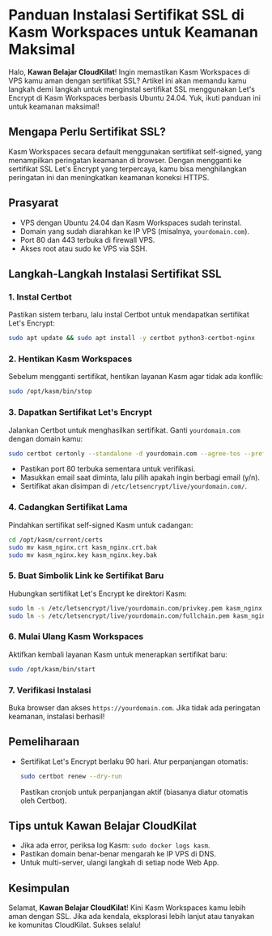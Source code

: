 # Panduan Instalasi Sertifikat SSL di Kasm Workspaces untuk Keamanan Maksimal

Halo, **Kawan Belajar CloudKilat**! Ingin memastikan Kasm Workspaces di VPS kamu aman dengan sertifikat SSL? Artikel ini akan memandu kamu langkah demi langkah untuk menginstal sertifikat SSL menggunakan Let's Encrypt di Kasm Workspaces berbasis Ubuntu 24.04. Yuk, ikuti panduan ini untuk keamanan maksimal!

## Mengapa Perlu Sertifikat SSL?
Kasm Workspaces secara default menggunakan sertifikat self-signed, yang menampilkan peringatan keamanan di browser. Dengan mengganti ke sertifikat SSL Let's Encrypt yang terpercaya, kamu bisa menghilangkan peringatan ini dan meningkatkan keamanan koneksi HTTPS.

## Prasyarat
- VPS dengan Ubuntu 24.04 dan Kasm Workspaces sudah terinstal.
- Domain yang sudah diarahkan ke IP VPS (misalnya, `yourdomain.com`).
- Port 80 dan 443 terbuka di firewall VPS.
- Akses root atau sudo ke VPS via SSH.

## Langkah-Langkah Instalasi Sertifikat SSL

### 1. Instal Certbot
Pastikan sistem terbaru, lalu instal Certbot untuk mendapatkan sertifikat Let's Encrypt:
```bash
sudo apt update && sudo apt install -y certbot python3-certbot-nginx
```

### 2. Hentikan Kasm Workspaces
Sebelum mengganti sertifikat, hentikan layanan Kasm agar tidak ada konflik:
```bash
sudo /opt/kasm/bin/stop
```

### 3. Dapatkan Sertifikat Let's Encrypt
Jalankan Certbot untuk menghasilkan sertifikat. Ganti `yourdomain.com` dengan domain kamu:
```bash
sudo certbot certonly --standalone -d yourdomain.com --agree-tos --preferred-challenges http
```
- Pastikan port 80 terbuka sementara untuk verifikasi.
- Masukkan email saat diminta, lalu pilih apakah ingin berbagi email (y/n).
- Sertifikat akan disimpan di `/etc/letsencrypt/live/yourdomain.com/`.

### 4. Cadangkan Sertifikat Lama
Pindahkan sertifikat self-signed Kasm untuk cadangan:
```bash
cd /opt/kasm/current/certs
sudo mv kasm_nginx.crt kasm_nginx.crt.bak
sudo mv kasm_nginx.key kasm_nginx.key.bak
```

### 5. Buat Simbolik Link ke Sertifikat Baru
Hubungkan sertifikat Let's Encrypt ke direktori Kasm:
```bash
sudo ln -s /etc/letsencrypt/live/yourdomain.com/privkey.pem kasm_nginx.key
sudo ln -s /etc/letsencrypt/live/yourdomain.com/fullchain.pem kasm_nginx.crt
```

### 6. Mulai Ulang Kasm Workspaces
Aktifkan kembali layanan Kasm untuk menerapkan sertifikat baru:
```bash
sudo /opt/kasm/bin/start
```

### 7. Verifikasi Instalasi
Buka browser dan akses `https://yourdomain.com`. Jika tidak ada peringatan keamanan, instalasi berhasil!

## Pemeliharaan
- Sertifikat Let's Encrypt berlaku 90 hari. Atur perpanjangan otomatis:
  ```bash
  sudo certbot renew --dry-run
  ```
  Pastikan cronjob untuk perpanjangan aktif (biasanya diatur otomatis oleh Certbot).

## Tips untuk Kawan Belajar CloudKilat
- Jika ada error, periksa log Kasm: `sudo docker logs kasm`.
- Pastikan domain benar-benar mengarah ke IP VPS di DNS.
- Untuk multi-server, ulangi langkah di setiap node Web App.

## Kesimpulan
Selamat, **Kawan Belajar CloudKilat**! Kini Kasm Workspaces kamu lebih aman dengan SSL. Jika ada kendala, eksplorasi lebih lanjut atau tanyakan ke komunitas CloudKilat. Sukses selalu!
